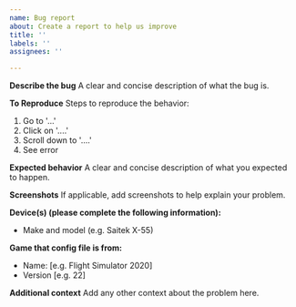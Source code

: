 ```yaml
---
name: Bug report
about: Create a report to help us improve
title: ''
labels: ''
assignees: ''

---
```


**Describe the bug**
A clear and concise description of what the bug is.

**To Reproduce**
Steps to reproduce the behavior:
1. Go to '...'
2. Click on '....'
3. Scroll down to '....'
4. See error

**Expected behavior**
A clear and concise description of what you expected to happen.

**Screenshots**
If applicable, add screenshots to help explain your problem.

**Device(s) (please complete the following information):**
 - Make and model (e.g. Saitek X-55)

**Game that config file is from:**
 - Name: [e.g. Flight Simulator 2020]
 - Version [e.g. 22]

**Additional context**
Add any other context about the problem here.

